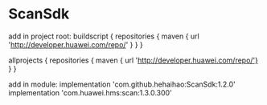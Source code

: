 # ScanSdk
add in project root:
buildscript {
  repositories {
    maven { url 'http://developer.huawei.com/repo/' }
  }
}

allprojects {
    repositories {
        maven { url 'http://developer.huawei.com/repo/'}
    }
}

add in module:
implementation 'com.github.hehaihao:ScanSdk:1.2.0'
implementation 'com.huawei.hms:scan:1.3.0.300'

